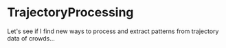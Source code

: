 # TrajectoryProcessing
Let's see if I find new ways to process and extract patterns from trajectory data of crowds...
